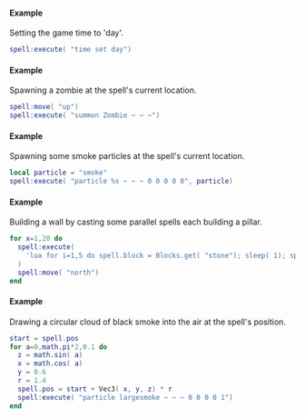 #### Example
Setting the game time to 'day'.
```lua
spell:execute( "time set day")
```
#### Example
Spawning a zombie at the spell's current location.
```lua
spell:move( "up")
spell:execute( "summon Zombie ~ ~ ~")
```
#### Example
Spawning some smoke particles at the spell's current location.
```lua
local particle = "smoke"
spell:execute( "particle %s ~ ~ ~ 0 0 0 0 0", particle)
```
#### Example
Building a wall by casting some parallel spells each building a pillar.
```lua
for x=1,20 do
  spell:execute(
    'lua for i=1,5 do spell.block = Blocks.get( "stone"); sleep( 1); spell:move( "up"); end'
  )
  spell:move( "north")
end
```
#### Example
Drawing a circular cloud of black smoke into the air at the spell's position.
```lua
start = spell.pos
for a=0,math.pi*2,0.1 do
  z = math.sin( a)
  x = math.cos( a)
  y = 0.6
  r = 1.4
  spell.pos = start + Vec3( x, y, z) * r
  spell:execute( "particle largesmoke ~ ~ ~ 0 0 0 0 1")
end
```
